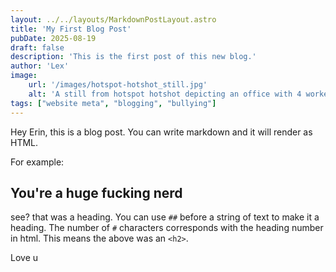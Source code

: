 ```yaml
---
layout: ../../layouts/MarkdownPostLayout.astro
title: 'My First Blog Post'
pubDate: 2025-08-19
draft: false
description: 'This is the first post of this new blog.'
author: 'Lex'
image:
    url: '/images/hotspot-hotshot_still.jpg'
    alt: 'A still from hotspot hotshot depicting an office with 4 workers at their desks.'
tags: ["website meta", "blogging", "bullying"]
---
```

Hey Erin, this is a blog post. You can write markdown and it will render as HTML.

For example:

## You're a huge fucking nerd

see? that was a heading. You can use `##` before a string of text to make it a heading. The number of `#` characters corresponds with the heading number in html. This means the above was an `<h2>`.

Love u